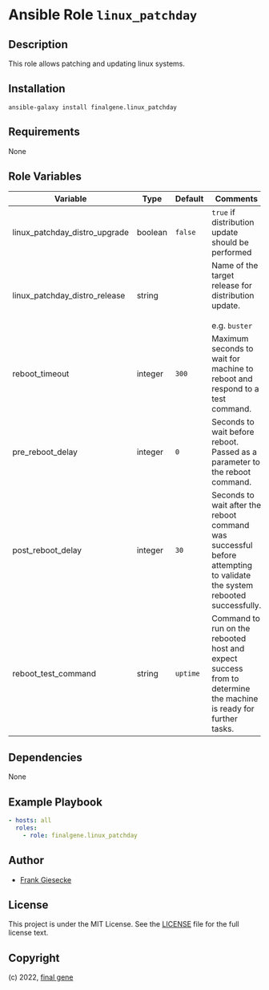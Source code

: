 # Ansible Role `linux_patchday`

## Description

This role allows patching and updating linux systems.

## Installation

```shell
ansible-galaxy install finalgene.linux_patchday
```

## Requirements

None

## Role Variables

| Variable                      | Type     | Default   | Comments                                                                                                                |
|-------------------------------|----------|-----------|-------------------------------------------------------------------------------------------------------------------------|
| linux_patchday_distro_upgrade | boolean  | `false`   | `true` if distribution update should be performed                                                                       |
| linux_patchday_distro_release | string   |           | Name of the target release for distribution update.<br/><br/>e.g. `buster`                                              |
| reboot_timeout                | integer  | `300`     | Maximum seconds to wait for machine to reboot and respond to a test command.                                            |
| pre_reboot_delay              | integer  | `0`       | Seconds to wait before reboot. Passed as a parameter to the reboot command.                                             |
| post_reboot_delay             | integer  | `30`      | Seconds to wait after the reboot command was successful before attempting to validate the system rebooted successfully. |
| reboot_test_command           | string   | `uptime`  | Command to run on the rebooted host and expect success from to determine the machine is ready for further tasks.        |

## Dependencies

None

## Example Playbook

```yaml
- hosts: all
  roles:
    - role: finalgene.linux_patchday
```

## Author

- [Frank Giesecke](https://github.com/frankgiesecke)

## License

This project is under the MIT License. See the [LICENSE](./LICENSE) file for the full license text.

## Copyright

(c) 2022, [final gene](https://github.com/final-gene)

